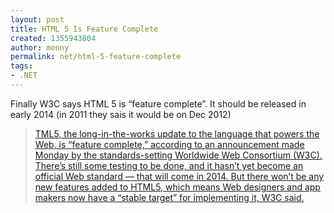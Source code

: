 ```yaml
---
layout: post
title: HTML 5 Is Feature Complete
created: 1355943804
author: menny
permalink: net/html-5-feature-complete
tags:
- .NET
---
```

<p>Finally W3C says HTML 5 is “feature complete”. It should be released in early 2014 (in 2011 they sais it would be on Dec 2012)</p>
<blockquote><p><a href="http://money.cnn.com/2012/12/17/technology/html5/index.html?source=linkedin" target="_blank">TML5, the long-in-the-works update to the language that powers the Web, is “feature complete,” according to an announcement made Monday by the standards-setting Worldwide Web Consortium (W3C). There’s still some testing to be done, and it hasn’t yet become an official Web standard — that will come in 2014. But there won’t be any new features added to HTML5, which means Web designers and app makers now have a “stable target” for implementing it, W3C said.</a></p>
</blockquote>
